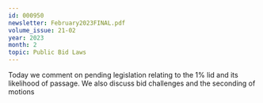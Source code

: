 ```yaml
---
id: 000950
newsletter: February2023FINAL.pdf
volume_issue: 21-02
year: 2023
month: 2
topic: Public Bid Laws
---
```


Today we comment on pending legislation relating to the 1% lid and its likelihood of passage. We also discuss bid challenges and the seconding of motions